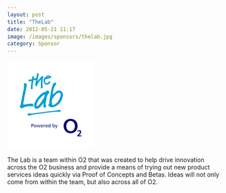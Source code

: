 ```yaml
---
layout: post
title: "TheLab"
date: 2012-05-21 11:17
image: /images/sponsors/thelab.jpg
category: Sponsor
---
```


![TheLab](/images/sponsors/thelab.jpg)

The Lab is a team within O2 that was created to help drive innovation across the O2 business and provide a means of trying out new product services ideas quickly via Proof of Concepts and Betas. Ideas will not only come from within the team, but also across all of O2.